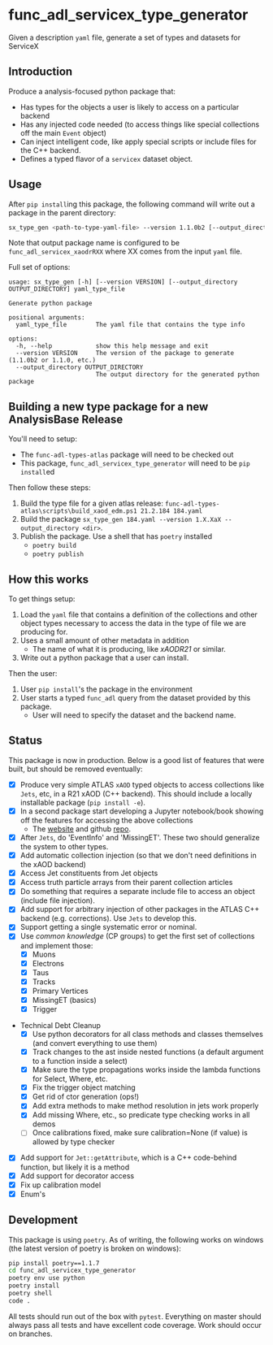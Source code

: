 # func_adl_servicex_type_generator

 Given a description `yaml` file, generate a set of types and datasets for ServiceX

## Introduction

Produce a analysis-focused python package that:

* Has types for the objects a user is likely to access on a particular backend
* Has any injected code needed (to access things like special collections off the main `Event` object)
* Can inject intelligent code, like apply special scripts or include files for the C++ backend.
* Defines a typed flavor of a `servicex` dataset object.

## Usage

After `pip install`ing this package, the following command will write out a package in the parent directory:

```bash
sx_type_gen <path-to-type-yaml-file> --version 1.1.0b2 [--output_directory <dir-for-output>]
```

Note that output package name is configured to be `func_adl_servicex_xaodrRXX` where XX comes
from the input `yaml` file.

Full set of options:

```text
usage: sx_type_gen [-h] [--version VERSION] [--output_directory OUTPUT_DIRECTORY] yaml_type_file

Generate python package

positional arguments:
  yaml_type_file        The yaml file that contains the type info

options:
  -h, --help            show this help message and exit
  --version VERSION     The version of the package to generate (1.1.0b2 or 1.1.0, etc.)
  --output_directory OUTPUT_DIRECTORY
                        The output directory for the generated python package
```

## Building a new type package for a new AnalysisBase Release

You'll need to setup:

* The `func-adl-types-atlas` package will need to be checked out
* This package, `func_adl_servicex_type_generator` will need to be `pip install`ed

Then follow these steps:

1. Build the type file for a given atlas release: `func-adl-types-atlas\scripts\build_xaod_edm.ps1 21.2.184 184.yaml`
1. Build the package `sx_type_gen 184.yaml --version 1.X.XaX --output_directory <dir>`.
1. Publish the package. Use a shell that has `poetry` installed
   * `poetry build`
   * `poetry publish`

## How this works

To get things setup:

1. Load the `yaml` file that contains a definition of the collections and other object types necessary to access the data in the type of file we are producing for.
1. Uses a small amount of other metadata in addition
    * The name of what it is producing, like _xAODR21_ or similar.
1. Write out a python package that a user can install.

Then the user:

1. User `pip install`'s the package in the environment
1. User starts a typed `func_adl` query from the dataset provided by this package.
    * User will need to specify the dataset and the backend name.

## Status

This package is now in production. Below is a good list of features that were built, but should be removed eventually:

* [x] Produce very simple ATLAS `xAOD` typed objects to access collections like `Jets`, etc, in a R21 xAOD (C++ backend). This should include a locally installable package (`pip install -e`).
* [x] In a second package start developing a Jupyter notebook/book showing off the features for accessing the above collections
  * The [website](https://gordonwatts.github.io/xaod_usage) and github [repo](https://github.com/gordonwatts/xaod_usage).
* [x] After `Jets`, do 'EventInfo' and 'MissingET'. These two should generalize the system to other types.
* [x] Add automatic collection injection (so that we don't need definitions in the xAOD backend)
* [x] Access Jet constituents from Jet objects
* [x] Access truth particle arrays from their parent collection articles
* [x] Do something that requires a separate include file to access an object (include file injection).
* [x] Add support for arbitrary injection of other packages in the ATLAS C++ backend (e.g. corrections). Use `Jets` to develop this.
* [x] Support getting a single systematic error or nominal.
* [x] Use _common knowledge_ (CP groups) to get the first set of collections and implement those:
  * [x] Muons
  * [x] Electrons
  * [x] Taus
  * [x] Tracks
  * [x] Primary Vertices
  * [x] MissingET (basics)
  * [x] Trigger
* Technical Debt Cleanup
  * [x] Use python decorators for all class methods and classes themselves (and convert everything to use them)
  * [x] Track changes to the ast inside nested functions (a default argument to a function inside a select)
  * [x] Make sure the type propagations works inside the lambda functions for Select, Where, etc.
  * [x] Fix the trigger object matching
  * [x] Get rid of ctor generation (ops!)
  * [x] Add extra methods to make method resolution in jets work properly
  * [x] Add missing Where, etc., so predicate type checking works in all demos
  * [ ] Once calibrations fixed, make sure calibration=None (if value) is allowed by type checker
* [x] Add support for `Jet::getAttribute`, which is a C++ code-behind function, but likely it is a method
* [x] Add support for decorator access
* [x] Fix up calibration model
* [x] Enum's

## Development

This package is using `poetry`. As of writing, the following works on windows (the latest version of poetry is broken on windows):

```bash
pip install poetry==1.1.7
cd func_adl_servicex_type_generator
poetry env use python
poetry install
poetry shell
code .
```

All tests should run out of the box with `pytest`. Everything on master should always pass all tests and have excellent code coverage. Work should occur on branches.

